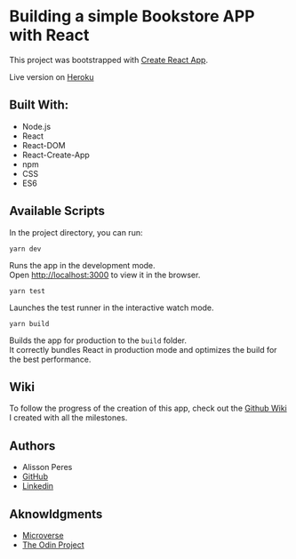 # Building a simple Bookstore APP with React

This project was bootstrapped with [Create React App](https://github.com/facebook/create-react-app).

Live version on [Heroku](http://magicians-books.herokuapp.com/)

## Built With:

- Node.js
- React
- React-DOM
- React-Create-App
- npm
- CSS
- ES6

## Available Scripts

In the project directory, you can run:

`yarn dev`

Runs the app in the development mode.<br />
Open [http://localhost:3000](http://localhost:3000) to view it in the browser.

`yarn test`

Launches the test runner in the interactive watch mode.<br />

`yarn build`

Builds the app for production to the `build` folder.<br />
It correctly bundles React in production mode and optimizes the build for the best performance.

## Wiki

To follow the progress of the creation of this app, check out the [Github Wiki](https://github.com/alissonperes/mv_bookstore/wiki) I created with all the milestones.

## Authors

- Alisson Peres
- [GitHub](https://github.com/alissonperes/)
- [Linkedin](https://www.linkedin.com/in/alissonperes)

## Aknowldgments

- [Microverse](https://www.microverse.org/)
- [The Odin Project](https://www.theodinproject.com)
